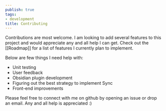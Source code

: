 ```yaml
---
publish: true
tags:
- development
title: Contributing
---
```


Contributions are most welcome. I am looking to add several features
to this project and would appreciate any and all help I can get.
Check out the [[Roadmap]] for a list of features I currently plan to implement.

Below are few things I need help with:

- Unit testing
- User feedback
- Obsidian plugin development
- Figuring out the best strategy to implement Sync
- Front-end improvements

Please feel free to connect with me on github by opening an issue or drop an email.
Any and all help is appreciated :)
